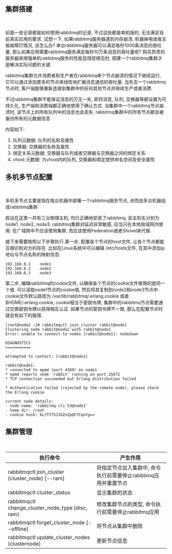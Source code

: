
## 集群搭建

<br/>

前面一些记录都是如何使用rabbitmq的记录, 不过这些都是单机版的, 无法满足目前真实应用的要求. 试想一下, 如果rabbitmq服务器遇到内存崩溃, 机器掉电或者主板故障灯情况, 该怎么办? 单台rabbitmq服务器可以满足每秒1000条消息的吞吐量, 那么如果应用需要rabbitmq服务满足每秒10万条消息的吞吐量呢? 购买昂贵的服务器来增强单机rabbitmq服务的性能显得捉襟见肘, 搭建一个rabbitmq集群才是解决实际问题的关键.

rabbitmq集群允许消费者和生产者在rabbitmq单个节点崩溃的情况下继续运行, 它可以通过添加更多的节点来线性地扩展消息通信的吞吐量. 当失去一个rabbitmq节点时, 客户端能够重新连接到集群中的任何其他节点并继续生产或者消费.

不过rabbitmq集群不能保证消息的万无一失, 即将消息, 队列, 交换器等都设置为可持久化, 生产端和消费端都正确地使用了确认方式. 当集群中一个rabbitmq节点崩溃时, 该节点上的所有队列中的消息也会丢失. rabbitmq集群中的所有节点都会被备份所有的元数据信息

内容如下:
1) 队列元数据: 队列的名称及属性
2) 交换器: 交换器的名称及属性
3) 绑定关系元数据: 交换器与队列或者交换器与交换器之间的绑定关系
4) vhost 元数据: 为vhost内的队列, 交换器和绑定提供命名空间及安全属性

## 多机多节点配置

<br/>

多机多节点主要是指在每台机器中部署一个rabbitmq服务节点, 进而由多台机器组成rabbitmq集群

假设在这里一共有三台物理主机, 均已正确地安装了rabbitmq, 且主机名分别为 node1, node2, node3. rabbitmq集群对延迟非常敏感, 应当只在本地局域网内使用. 在广域网中不应该使用集群, 而应该使用Federation或者Shovel来代替.

接下来需要按照以下步骤执行.第一步, 配置各个节点的host文件, 让各个节点都能互相识别对方的存在. 比如在Linux系统中可以编辑 /etc/hosts文件, 在其中添加ip地址与节点名称的映射信息:
```shell
192.168.0.1    node1
192.168.0.2    node2
192.168.0.3    node3
```

第二步, 编辑rabbitmq的cookie文件, 以确保各个节点的cookie文件使用的是同一个值. 可以读取node1节点的cookie值, 然后将其复制到node2和node3节点中. cookie文件默认路径为 /var/lib/rabbitmq/.erlang.cookie 或者 $HOME/.erlang.cookie, cookie相当于密钥令牌, 集群中的rabbitmq节点需要通过交换密钥令牌以获得相互认证. 如果节点的密钥令牌不一致, 那么在配置节点时就会有如下的报错.

```shell
[root@node2 ~]# rabbitmqctl join_cluster rabbit@node1
Clustering node rabbit@node2 with rabbit@node1
Error: unable to connect to nodes [rabbit@node1]: nodedown

DIAGNOSTICS
===========

attempted to contact: [rabbit@node1]

rabbit@node1:
* connected to epmd (port 4369) on node1
* epmd reports node 'rabbit' running on port 25672
* TCP connection succeeded but Erlang distribution failed

* Authentication failed (rejected by the remote node), please check the Erlang cookie

current node details:
- node name: 'rabbitmq-cli-53@node1'
- home dir: /root
- cookie hash: kLtTY75JJGZnZpQF7CqnYg==
```

## 集群管理

<br/>

| 执行命令 | 产生作用 |
|----------|---------|
| rabbitmqctl join_cluster {cluster_node} [--ram] | 将指定节点加入集群中, 命令执行前需要停止rabbtimq应用并重置节点 |
| rabbitmqctl cluster_status | 显示集群的状态 |
| rabbitmqctl change_cluster_node_type [disc, ram} | 修改集群节点的类型, 命令执行前需要停止rabbitmq应用 |
| rabbitmqctl forget_cluster_node [--offline] | 将节点从集群中删除 |
| rabbitmqctl update_cluster_nodes {clusternode} | 更新节点信息 |

